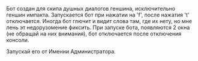 Бот создан для скипа душных диалогов геншина, исключительно геншин импакта. 
Запускается бот при нажатии на 'f', после нажатия 't' отключается.
Иногда бот глючит и видит слова там, где их нету, но мне лень эт недорузомение фиксить.
При запуске бота, появляются 2 окна (не обращай на них внимания), бот отключается после отключения консоли.

Запускай его от Именни Администратора.
